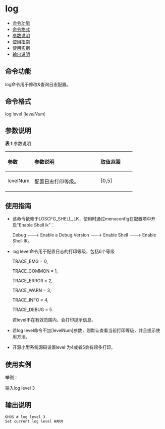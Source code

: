 # log<a name="ZH-CN_TOPIC_0000001133846474"></a>

-   [命令功能](#section128219131856)
-   [命令格式](#section3894181710519)
-   [参数说明](#section7693122310515)
-   [使用指南](#section1982111281512)
-   [使用实例](#section176301333259)
-   [输出说明](#section14354765415)

## 命令功能<a name="section128219131856"></a>

log命令用于修改&查询日志配置。

## 命令格式<a name="section3894181710519"></a>

log level \[_levelNum_\]

## 参数说明<a name="section7693122310515"></a>

**表 1**  参数说明

<a name="table237mcpsimp"></a>
<table><thead align="left"><tr id="row243mcpsimp"><th class="cellrowborder" valign="top" width="21%" id="mcps1.2.4.1.1"><p id="p245mcpsimp"><a name="p245mcpsimp"></a><a name="p245mcpsimp"></a>参数</p>
</th>
<th class="cellrowborder" valign="top" width="52%" id="mcps1.2.4.1.2"><p id="p247mcpsimp"><a name="p247mcpsimp"></a><a name="p247mcpsimp"></a>参数说明</p>
</th>
<th class="cellrowborder" valign="top" width="27%" id="mcps1.2.4.1.3"><p id="p249mcpsimp"><a name="p249mcpsimp"></a><a name="p249mcpsimp"></a>取值范围</p>
</th>
</tr>
</thead>
<tbody><tr id="row250mcpsimp"><td class="cellrowborder" valign="top" width="21%" headers="mcps1.2.4.1.1 "><p id="p252mcpsimp"><a name="p252mcpsimp"></a><a name="p252mcpsimp"></a>levelNum</p>
</td>
<td class="cellrowborder" valign="top" width="52%" headers="mcps1.2.4.1.2 "><p id="p254mcpsimp"><a name="p254mcpsimp"></a><a name="p254mcpsimp"></a>配置日志打印等级。</p>
</td>
<td class="cellrowborder" valign="top" width="27%" headers="mcps1.2.4.1.3 "><p id="p256mcpsimp"><a name="p256mcpsimp"></a><a name="p256mcpsimp"></a>[0,5]</p>
</td>
</tr>
</tbody>
</table>

## 使用指南<a name="section1982111281512"></a>

-   该命令依赖于LOSCFG\_SHELL\_LK，使用时通过menuconfig在配置项中开启"Enable Shell lk"：

    Debug  ---\> Enable a Debug Version ---\> Enable Shell ---\> Enable Shell lK。

-   log level命令用于配置日志的打印等级，包括6个等级

    TRACE\_EMG = 0,

    TRACE\_COMMON = 1,

    TRACE\_ERROR = 2,

    TRACE\_WARN = 3,

    TRACE\_INFO = 4,

    TRACE\_DEBUG = 5

    若level不在有效范围内，会打印提示信息。

- 若log level命令不加\[levelNum\]参数，则默认查看当前打印等级，并且提示使用方法。

-   开源小型系统源码设置level 为4或者5会有超多打印。

## 使用实例<a name="section176301333259"></a>

举例：

输入log level 3

## 输出说明<a name="section14354765415"></a>

```shell
OHOS # log level 3
Set current log level WARN
```

